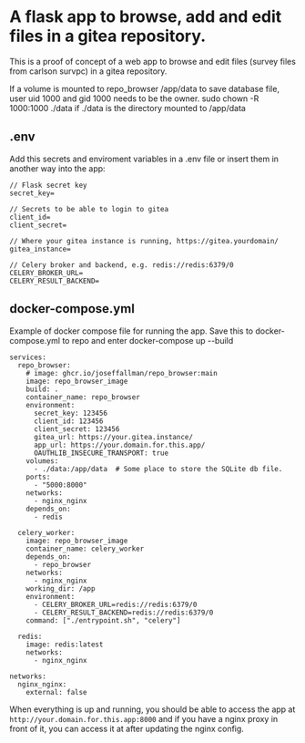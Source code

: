 # A flask app to browse, add and edit files in a gitea repository.
This is a proof of concept of a web app to browse and edit files (survey files from carlson survpc) in a gitea repository.

If a volume is mounted to repo_browser /app/data to save database file, user uid 1000 and gid 1000 needs to be the owner.
sudo chown -R 1000:1000 ./data
if ./data is the directory mounted to /app/data

## .env
Add this secrets and enviroment variables in a .env file or insert them in another way into the app:
```
// Flask secret key
secret_key=

// Secrets to be able to login to gitea
client_id=
client_secret=

// Where your gitea instance is running, https://gitea.yourdomain/
gitea_instance=

// Celery broker and backend, e.g. redis://redis:6379/0
CELERY_BROKER_URL=
CELERY_RESULT_BACKEND=
```

## docker-compose.yml
Example of docker compose file for running the app.
Save this to docker-compose.yml to repo and enter
docker-compose up --build
```
services:
  repo_browser:
    # image: ghcr.io/joseffallman/repo_browser:main
    image: repo_browser_image
    build: .
    container_name: repo_browser
    environment:
      secret_key: 123456
      client_id: 123456
      client_secret: 123456
      gitea_url: https://your.gitea.instance/
      app_url: https://your.domain.for.this.app/
      OAUTHLIB_INSECURE_TRANSPORT: true
    volumes:
      - ./data:/app/data  # Some place to store the SQLite db file.
    ports:
      - "5000:8000"
    networks:
      - nginx_nginx
    depends_on:
      - redis

  celery_worker:
    image: repo_browser_image
    container_name: celery_worker
    depends_on:
      - repo_browser
    networks:
      - nginx_nginx
    working_dir: /app
    environment:
      - CELERY_BROKER_URL=redis://redis:6379/0
      - CELERY_RESULT_BACKEND=redis://redis:6379/0
    command: ["./entrypoint.sh", "celery"]

  redis:
    image: redis:latest
    networks:
      - nginx_nginx

networks:
  nginx_nginx:
    external: false

```

When everything is up and running, you should be able to access the app at `http://your.domain.for.this.app:8000` and if you have a nginx proxy in front of it, you can access it at after updating the nginx config.
